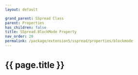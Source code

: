 ```yaml
---
layout: default

grand_parent: SSpread Class
parent: Properties
has_children: false
title: SSpread.BlockMode Property
nav_order: 20
permalink: /package/extension5/sspread/properties/blockmode
---
```

# {{ page.title }}
